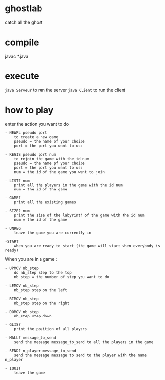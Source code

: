 # ghostlab
catch all the ghost

# compile
javac *.java

# execute
`java Serveur` to run the server
`java Client` to run the client


# how to play
enter the action you want to do

	- NEWPL pseudo port
		to create a new game
		pseudo = the name of your choice
		port = the port you want to use
	
	- REGIS pseudo port num
		to rejoin the game with the id num
		pseudo = the name pf your choice
		port = the port you want to use
		num = the id of the game you want to join
		
	- LIST? num
		print all the players in the game with the id num
		num = the id of the game
	
	- GAME?
		print all the existing games
		
	- SIZE? num
		print the size of the labyrinth of the game with the id num
		num = the id of the game
		
	- UNREG
		leave the game you are currently in
		
	-START 
		when you are ready to start (the game will start when everybody is ready)
		
When you are in a game :

	- UPMOV nb_step
		do nb_step step to the top
		nb_step = the number of step you want to do
		
	- LEMOV nb_step
		nb_step step on the left 
		
	- RIMOV nb_step
		nb_step step on the right
		
	- DOMOV nb_step
		nb_step step down
		
	- GLIS?
		print the position of all players
		
	- MALL? message_to_send
		send the message message_to_send to all the players in the game
		
	- SEND? n_player message_to_send
		send the message message to send to the player with the name n_player
		
	- IQUIT
		leave the game
		
		
		
		
		
		
		
		
		
		
		
		
